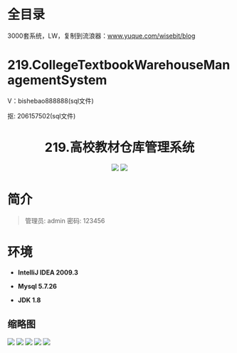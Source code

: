 # 全目录

3000套系统，LW，复制到流浪器：www.yuque.com/wisebit/blog

# 219.CollegeTextbookWarehouseManagementSystem

<p>V：bishebao888888(sql文件)</p>
<p>抠: 206157502(sql文件)</p>

<p><h1 align="center">219.高校教材仓库管理系统</h1></p>


<p align="center">
	<img src="https://img.shields.io/badge/jdk-1.8-orange.svg"/>
    <img src="https://img.shields.io/badge/Swing-5.x-lightgrey.svg"/>
</p>

# 简介
>
> 
> 
> 管理员: admin   密码: 123456


# 环境

- <b>IntelliJ IDEA 2009.3</b>

- <b>Mysql 5.7.26</b>

- <b>JDK 1.8</b>




## 缩略图

![](https://bitwise.oss-cn-heyuan.aliyuncs.com/2024/9/10/5a234472-9915-4878-ac35-1eae0e8ce381.png)
![](https://bitwise.oss-cn-heyuan.aliyuncs.com/2024/9/10/40464bf5-b6a0-4bce-83df-30d28d4c858d.png)
![](https://bitwise.oss-cn-heyuan.aliyuncs.com/2024/9/10/ed365b8b-6398-42d2-83bb-d4c06252f52e.png)
![](https://bitwise.oss-cn-heyuan.aliyuncs.com/2024/9/10/e9aefa54-419f-4acf-9d13-cf537a372c8e.png)
![](https://bitwise.oss-cn-heyuan.aliyuncs.com/2024/9/10/66e81e6d-85d8-4550-8075-b87beeb1e862.png)



